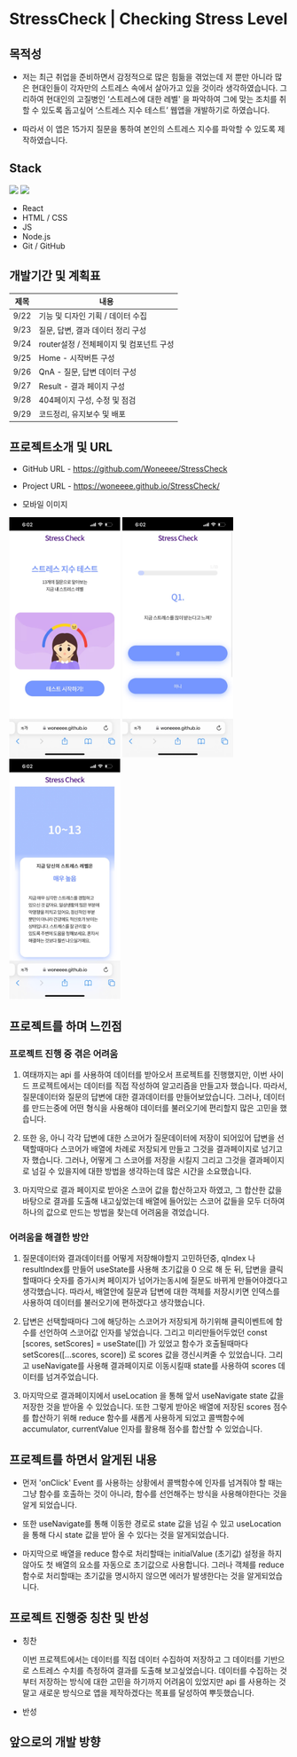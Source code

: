 # StressCheck | Checking Stress Level

## 목적성

- 저는 최근 취업을 준비하면서 감정적으로 많은 힘듦을 겪었는데 저 뿐만 아니라 많은 현대인들이 각자만의 스트레스 속에서 살아가고 있을 것이라 생각하였습니다. 그리하여 현대인의 고질병인 ‘스트레스에 대한 레벨' 을 파악하여 그에 맞는 조치를 취할 수 있도록 돕고싶어 ‘스트레스 지수 테스트’ 웹앱을 개발하기로 하였습니다.

- 따라서 이 앱은 15가지 질문을 통하여 본인의 스트레스 지수를 파악할 수 있도록 제작하였습니다.

## Stack

<div display="flex">
  <img src="https://upload.wikimedia.org/wikipedia/commons/thumb/9/99/Unofficial_JavaScript_logo_2.svg/800px-Unofficial_JavaScript_logo_2.svg.png" width="60px" />
  <img src="https://encrypted-tbn0.gstatic.com/images?q=tbn:ANd9GcSg1MndL-Xp1JcnqaB0YOqTp6zDjrwYyGKsPA&s" width="60px" /> 
</div>

- React
- HTML / CSS
- JS
- Node.js
- Git / GitHub

## 개발기간 및 계획표

| 제목 | 내용                                     |
| ---- | ---------------------------------------- |
| 9/22 | 기능 및 디자인 기획 / 데이터 수집        |
| 9/23 | 질문, 답변, 결과 데이터 정리 구성        |
| 9/24 | router설정 / 전체페이지 및 컴포넌트 구성 |
| 9/25 | Home - 시작버튼 구성                     |
| 9/26 | QnA - 질문, 답변 데이터 구성             |
| 9/27 | Result - 결과 페이지 구성                |
| 9/28 | 404페이지 구성, 수정 및 점검             |
| 9/29 | 코드정리, 유지보수 및 배포               |

## 프로젝트소개 및 URL

- GitHub URL - https://github.com/Woneeee/StressCheck
- Project URL - https://woneeee.github.io/StressCheck/

- 모바일 이미지
<div display="flex" >
    <img src="./src/mo_stressCheck/main.jpg" width="200px" />
    <img src="./src/mo_stressCheck/qna.jpg" width="200px" />
    <img src="./src/mo_stressCheck/result.jpg" width="200px" />
</div>

## 프로젝트를 하며 느낀점

### 프로젝트 진행 중 겪은 어려움

1. 여태까지는 api 를 사용하여 데이터를 받아오서 프로젝트를 진행했지만, 이번 사이드 프로젝트에서는 데이터를 직접 작성하여 알고리즘을 만들고자 했습니다. 따라서, 질문데이터와 질문의 답변에 대한 결과데이터를 만들어보았습니다. 그러나, 데이터를 만드는중에 어떤 형식을 사용해야 데이터를 불러오기에 편리할지 많은 고민을 했습니다.

2. 또한 응, 아니 각각 답변에 대한 스코어가 질문데이터에 저장이 되어있어 답변을 선택할때마다 스코어가 배열에 차례로 저장되게 만들고 그것을 결과페이지로 넘기고자 했습니다. 그러나, 어떻게 그 스코어를 저장을 시킬지 그리고 그것을 결과페이지로 넘길 수 있을지에 대한 방법을 생각하는데 많은 시간을 소요했습니다.

3. 마지막으로 결과 페이지로 받아온 스코어 값을 합산하고자 하였고, 그 합산한 값을 바탕으로 결과를 도출해 내고싶었는데 배열에 들어있는 스코어 값들을 모두 더하여 하나의 값으로 만드는 방법을 찾는데 어려움을 겪었습니다.

### 어려움을 해결한 방안

1. 질문데이터와 결과데이터를 어떻게 저장해야할지 고민하던중, qIndex 나 resultIndex를 만들어 useState를 사용해 초기값을 0 으로 해 둔 뒤, 답변을 클릭할때마다 숫자를 증가시켜 페이지가 넘어가는동시에 질문도 바뀌게 만들어야겠다고 생각했습니다. 따라서, 배열안에 질문과 답변에 대한 객체를 저장시키면 인덱스를 사용하여 데이터를 불러오기에 편하겠다고 생각했습니다.

2. 답변은 선택할때마다 그에 해당하는 스코어가 저장되게 하기위해 클릭이벤트에 함수를 선언하여 스코어값 인자를 넣었습니다. 그리고 미리만들어두었던 const [scores, setScores] = useState([]) 가 있었고 함수가 호출될때마다 setScores([...scores, score]) 로 scores 값을 갱신시켜줄 수 있었습니다. 그리고 useNavigate를 사용해 결과페이지로 이동시킬때 state를 사용하여 scores 데이터를 넘겨주었습니다.

3. 마지막으로 결과페이지에서 useLocation 을 통해 앞서 useNavigate state 값을 저장한 것을 받아올 수 있었습니다. 또한 그렇게 받아온 배열에 저장된 scores 점수를 합산하기 위해 reduce 함수를 새롭게 사용하게 되었고 콜백함수에 accumulator, currentValue 인자를 활용해 점수를 합산할 수 있었습니다.

## 프로젝트를 하면서 알게된 내용

- 먼저 'onClick' Event 를 사용하는 상황에서 콜백함수에 인자를 넘겨줘야 할 때는 그냥 함수를 호출하는 것이 아니라, 함수를 선언해주는 방식을 사용해야한다는 것을 알게 되었습니다.

- 또한 useNavigate를 통해 이동한 경로로 state 값을 넘길 수 있고 useLocation 을 통해 다시 state 값을 받아 올 수 있다는 것을 알게되었습니다.

- 마지막으로 배열을 reduce 함수로 처리할때는 initialValue (초기값) 설정을 하지 않아도 첫 배열의 요소를 자동으로 초기값으로 사용합니다. 그러나 객체를 reduce 함수로 처리할때는 초기값을 명시하지 않으면 에러가 발생한다는 것을 알게되었습니다.

## 프로젝트 진행중 칭찬 및 반성

- 칭찬

  이번 프로젝트에서는 데이터를 직접 데이터 수집하여 저장하고 그 데이터를 기반으로 스트레스 수치를 측정하여 결과를 도출해 보고싶었습니다. 데이터를 수집하는 것 부터 저장하는 방식에 대한 고민을 하기까지 어려움이 있었지만 api 를 사용하는 것 말고 새로운 방식으로 앱을 제작하겠다는 목표를 달성하여 뿌듯했습니다.

- 반성

## 앞으로의 개발 방향
